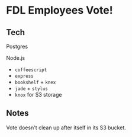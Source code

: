 # FDL Employees Vote!

## Tech

Postgres

Node.js

* `coffeescript`
* `express`
* `bookshelf` + `knex`
* `jade` + `stylus`
* `knox` for S3 storage

## Notes

Vote doesn't clean up after itself in its S3 bucket.
